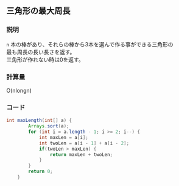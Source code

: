## 三角形の最大周長

### 説明
```n``` 本の棒があり、それらの棒から3本を選んで作る事ができる三角形の  
最も周長の長い長さを返す。  
三角形が作れない時は0を返す。

### 計算量
O(nlongn)

### コード
```java
int maxLength(int[] a) {
		Arrays.sort(a);
		for (int i = a.length - 1; i >= 2; i--) {
			int maxLen = a[i];
			int twoLen = a[i - 1] + a[i - 2];
			if(twoLen > maxLen) {
				return maxLen + twoLen;
			}
		}
		return 0;
	}

```
